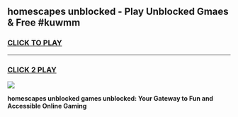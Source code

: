 
## homescapes unblocked - Play Unblocked Gmaes & Free #kuwmm
<h3>
<a href="https://news.freeplayer.one?title=homescapes_unblocked&ref=24F">CLICK TO PLAY</a></h3>
<hr>

<h3>
<a href="https://news.freeplayer.one?title=homescapes_unblocked&ref=24F">CLICK 2 PLAY</a>
  
</h3>

<a href="https://news.freeplayer.one?title=homescapes_unblocked&ref=24F/"><img src="https://clearcache.store/games.png"></a>


**homescapes unblocked games unblocked: Your Gateway to Fun and Accessible Online Gaming**
